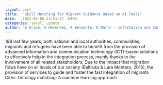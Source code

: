 ```yaml
---
layout: post
title:  "Skill Matching for Migrant Guidance Based on AI Tools"
date:   2022-06-06 21:51:57 -0400
categories: jekyll update
author: "S Uribe, G Hernndez, A Belmonte, D Martn - Information and Communications Technology "
---
```

198 last few years, both national and local authorities, communities, migrants and refugees have been able to benefit from the provision of advanced information and communication technology (ICT)-based solutions to effectively help in the integration process, mainly thanks to the involvement of all related stakeholders. Due to the impact that migration flows have on all levels of our society (Baltruks & Lara Montero, 2016), the provision of services to guide and foster the fast integration of migrants 
Cites: Ontology matching: A machine learning approach